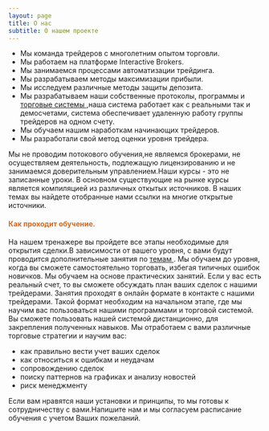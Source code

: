 ```yaml
---
layout: page
title: О нас
subtitle: O нашем проекте
---
```


- Мы команда трейдеров с многолетним опытом торговли.
- Мы работаем на платформе Interactive Brokers.
- Мы занимаемся процессами автоматизации трейдинга.
- Мы разрабатываем методы максимизации прибыли.
- Мы исследуем различные методы защиты депозита.
- Мы разрабатываем наши собственные протоколы, программы и [торговые системы ](https://github.com/alfrxbot/alfrxbot.github.io/edit/master/systems.md),наша система работает как с реальными так и демосчетами, система обеспечивает удаленную работу группы трейдеров на одном счету.
- Мы обучаем нашим наработкам начинающих трейдеров.  
- Мы разработали свой метод оценки уровня трейдера.

Мы не проводим потокового обучения,не являемся брокерами, не осуществляем деятельность, подлежащую лицензированию и не занимаемся доверительным управлением.Наши курсы - это не записанные уроки. В основном существующие на рынке курсы является компиляцией из различных откытых источников. В наших темах вы найдете отобранные нами ссылки на многие открытые источники.

#### <span style="color:chocolate">Как проходит обучение.</span>
На нашем тренажере вы пройдете все этапы необходимые для открытия сделки.В зависимости от вашего уровня, с вами будут проводится дополнительные занятия по [темам ](/tems.md).
Мы обучаем до уровня, когда вы сможете самостоятельно торговать, избегая типичных ошибок новичков.
Мы обучаем на основе практических занятий. Если у вас есть реальный счет, то вы сможете обсуждать план ваших сделок с нашими трейдерами. Занятия проходят в онлайн формате в контакте с нашими трейдерами. Такой формат необходим на начальном этапе, где мы научим вас пользоваться нашими программами и торговой системой. Вы сможете пользовать нашей системой дистанционно, для закрепления полученных навыков. Мы отработаем с вами различные торговые стратегии и научим вас:
- как правильно вести учет ваших сделок 
- как относиться к ошибкам и неудачам  
- сопровождению сделок
- поиску паттернов на графиках и анализу новостей
- риск менеджменту

Если вам нравятся наши установки и принципы, то мы готовы к сотрудничеству с вами.Напишите нам и мы согласуем  расписание обучения с учетом Ваших пожеланий.
